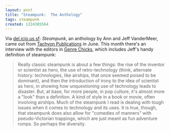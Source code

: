 ```yaml
---
layout: post
title: "Steampunk:  The Anthology"
tags: steampunk
created: 1224385564
---
```

Via [del.icio.us sf](http://www.mcdemarco.net/aggregator/sources/24):  *Steampunk*, an anthology by Ann and Jeff VanderMeer, came out from [Tachyon Publications](http://www.tachyonpublications.com/book/Steampunk.html) in June.  This month there's an interview with the editors in [Genre Chicks](http://www.ingramlibrary.com/MRKNG/FD/1008/ra/Genre.html), which includes Jeff's handy definition of steampunk:

> Really classic steampunk is about a few things: the rise of the inventor or scientist as hero, the use of retro-technology (think, alternate history: technologies, like airships, that once seemed poised to be dominant), and then the introduction of irony to the idea of scientist as hero, in showing how unquestioning use of technology leads to disaster.<!--break-->  But, at base, for more people, in pop culture, it's almost more a "look" than a definition. A kind of style in a book or movie, often involving airships. Much of the steampunk I read is dealing with tough issues when it comes to technology and its uses. It is true, though, that steampunk does also allow for "comedies of manners" with pseudo-Victorian trappings, which are just meant as fun adventure romps. So perhaps the diversity.
